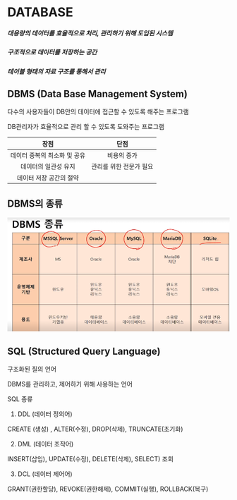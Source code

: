 # DATABASE

##### 대용량의 데이터를 효율적으로 처리, 관리하기 위해 도입된 시스템

##### 구조적으로 데이터를 저장하는 공간

##### 테이블 형태의 자료 구조를 통해서 관리

## DBMS (Data Base Management System)

다수의 사용자들이 DB안의 데이터에 접근할 수 있도록 해주는 프로그램

DB관리자가 효율적으로 관리 할 수 있도록 도와주는 프로그램

|   장점           | 단점                      |
|:---: |:---: |
| 데이터 중복의 최소화 및 공유           |   비용의 증가           |
| 데이터의 일관성 유지           |   관리를 위한 전문가 필요           |
| 데이터 저장 공간의 절약           |           |

## DBMS의 종류

![TCP-header](md-images/DBMS.PNG)

## SQL (Structured Query Language)

구조화된 질의 언어

DBMS를 관리하고, 제어하기 위해 사용하는 언어

SQL 종류

1) DDL (데이터 정의어)

CREATE (생성) , ALTER(수정), DROP(삭제), TRUNCATE(초기화)

2) DML (데이터 조작어)

INSERT(삽입), UPDATE(수정), DELETE(삭제), SELECT) 조회

3) DCL (데이터 제어어)

GRANT(권한할당), REVOKE(권한해제), COMMIT(실행), ROLLBACK(복구)


